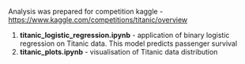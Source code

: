 Analysis was prepared for competition kaggle - https://www.kaggle.com/competitions/titanic/overview

1) **titanic_logistic_regression.ipynb** - application of binary logistic regression on Titanic data. This model predicts passenger survival
2) **titanic_plots.ipynb** - visualisation of Titanic data distribution
